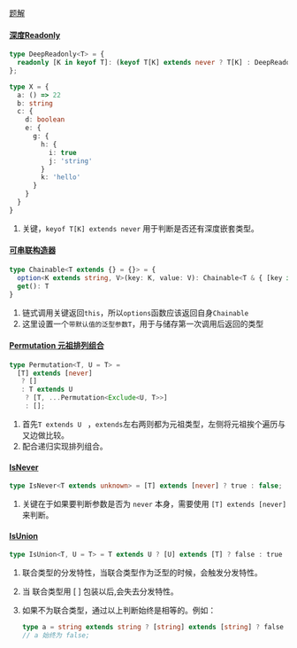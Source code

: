 [题解](https://ghaiklor.github.io/type-challenges-solutions/en/)

#### [深度Readonly](https://github.com/type-challenges/type-challenges/issues/5855)

```typescript
type DeepReadonly<T> = {
  readonly [K in keyof T]: (keyof T[K] extends never ? T[K] : DeepReadonly<T[K]>)
};

type X = {
  a: () => 22
  b: string
  c: {
    d: boolean
    e: {
      g: {
        h: {
          i: true
          j: 'string'
        }
        k: 'hello'
      }
    }
  }
}
```

1. 关键，`keyof T[K] extends never` 用于判断是否还有深度嵌套类型。 



#### [可串联构造器](https://github.com/type-challenges/type-challenges/blob/master/questions/12-medium-chainable-options/README.zh-CN.md)

```typescript
type Chainable<T extends {} = {}> = {
  option<K extends string, V>(key: K, value: V): Chainable<T & { [key in K]: V }>
  get(): T
}
```

1. 链式调用关键返回`this`，所以`options`函数应该返回自身`Chainable`
2. 这里设置一个`带默认值的泛型参数T`，用于与储存第一次调用后返回的类型



#### [Permutation 元祖排列组合](https://github.com/type-challenges/type-challenges/issues/5934)

```typescript
type Permutation<T, U = T> = 
  [T] extends [never]
   ? [] 
   : T extends U 
    ? [T, ...Permutation<Exclude<U, T>>]
    : [];
```

1. 首先`T extends U ` ，`extends`左右两则都为元祖类型，左侧将元祖挨个遍历与又边做比较。
2. 配合递归实现排列组合。



#### [IsNever](https://github.com/type-challenges/type-challenges/blob/master/questions/1042-medium-isnever/README.md)

```typescript
type IsNever<T extends unknown> = [T] extends [never] ? true : false;
```

1. 关键在于如果要判断参数是否为 `never`  本身，需要使用 `[T] extends [never]` 来判断。



#### [IsUnion](https://github.com/type-challenges/type-challenges/blob/master/questions/1097-medium-isunion/README.md)

```typescript
type IsUnion<T, U = T> = T extends U ? [U] extends [T] ? false : true : never
```

1. 联合类型的分发特性，当联合类型作为泛型的时候，会触发分发特性。

2. 当 联合类型用 [ ] 包装以后,会失去分发特性。

3. 如果不为联合类型，通过以上判断始终是相等的。例如：

   ```typescript
   type a = string extends string ? [string] extends [string] ? false : true : never
   // a 始终为 false;
   ```

   
